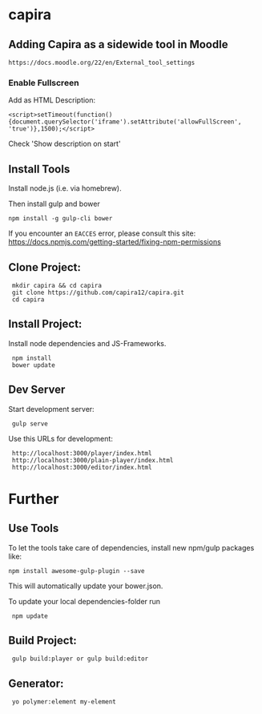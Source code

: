 # capira


## Adding Capira as a sidewide tool in Moodle
```
https://docs.moodle.org/22/en/External_tool_settings
```

### Enable Fullscreen

Add as HTML Description:
```
<script>setTimeout(function(){document.querySelector('iframe').setAttribute('allowFullScreen', 'true')},1500);</script>
```
Check 'Show description on start'

## Install Tools

Install node.js (i.e. via homebrew).


Then install gulp and bower
```
npm install -g gulp-cli bower
```
If you encounter an `EACCES` error, please consult this site: https://docs.npmjs.com/getting-started/fixing-npm-permissions


## Clone Project:
```
 mkdir capira && cd capira
 git clone https://github.com/capira12/capira.git
 cd capira
```

## Install Project:
Install node dependencies and JS-Frameworks.
```
 npm install
 bower update
```

## Dev Server
Start development server:
```
 gulp serve
```
Use this URLs for development: 
```
 http://localhost:3000/player/index.html
 http://localhost:3000/plain-player/index.html
 http://localhost:3000/editor/index.html
```

# Further

## Use Tools
To let the tools take care of dependencies, install new npm/gulp packages like:
```
npm install awesome-gulp-plugin --save
```
This will automatically update your bower.json.

To update your local dependencies-folder run
```
 npm update
```

## Build Project:
```
 gulp build:player or gulp build:editor
```

## Generator:
```
 yo polymer:element my-element
```
